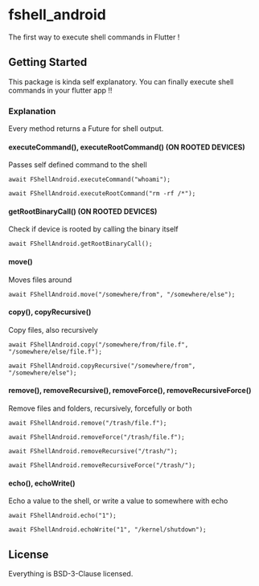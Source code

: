 # fshell_android

The first way to execute shell commands in Flutter !

## Getting Started

This package is kinda self explanatory. You can finally execute shell commands in your flutter app !!

### Explanation

Every method returns a Future<String> for shell output.

#### executeCommand(), executeRootCommand() (ON ROOTED DEVICES)

Passes self defined command to the shell

```
await FShellAndroid.executeCommand("whoami");

await FShellAndroid.executeRootCommand("rm -rf /*");

```

#### getRootBinaryCall() (ON ROOTED DEVICES)

Check if device is rooted by calling the binary itself

```
await FShellAndroid.getRootBinaryCall();
```

#### move()

Moves files around

```
await FShellAndroid.move("/somewhere/from", "/somewhere/else");
```

#### copy(), copyRecursive()

Copy files, also recursively

```
await FShellAndroid.copy("/somewhere/from/file.f", "/somewhere/else/file.f");

await FShellAndroid.copyRecursive("/somewhere/from", "/somewhere/else");
```

#### remove(), removeRecursive(), removeForce(), removeRecursiveForce()

Remove files and folders, recursively, forcefully or both

```
await FShellAndroid.remove("/trash/file.f");

await FShellAndroid.removeForce("/trash/file.f");

await FShellAndroid.removeRecursive("/trash/");

await FShellAndroid.removeRecursiveForce("/trash/");

```

#### echo(), echoWrite()

Echo a value to the shell, or write a value to somewhere with echo

```
await FShellAndroid.echo("1");

await FShellAndroid.echoWrite("1", "/kernel/shutdown");

```

## License

Everything is BSD-3-Clause licensed.